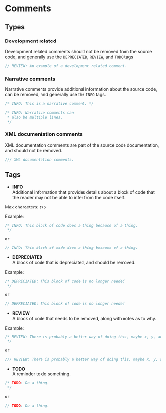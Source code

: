 # Comments

## Types

### Development related

Development related comments should not be removed from the source code, and generally use the `DEPRECIATED`, `REVIEW`, and `TODO` tags

```csharp
// REVIEW: An example of a development related comment.
```

### Narrative comments

Narrative comments provide additional information about the source code, can be removed, and generally use the `INFO` tags.

```csharp
/* INFO: This is a narrative comment. */

/* INFO: Narrative comments can
 * also be multiple lines.
 */
```

### XML documentation comments

XML documentation comments are part of the source code documentation, and should not be removed.

```csharp
/// XML documentation comments.
```

## Tags

* **INFO**  
Additional information that provides details about a block of code that the reader may not be able to infer from the code itself.

Max characters: `175`

Example:

```csharp
/* INFO: This block of code does a thing because of a thing.
 */

or

// INFO: This block of code does a thing because of a thing.
```

* **DEPRECIATED**  
A block of code that is depreciated, and should be removed.

Example:

```csharp
/* DEPRECIATED: This block of code is no longer needed
 */

or

// DEPRECIATED: This block of code is no longer needed
```

* **REVIEW**  
A block of code that needs to be removed, along with notes as to why.

Example:

```csharp
/* REVIEW: There is probably a better way of doing this, maybe x, y, and z.
 */

or

/// REVIEW: There is probably a better way of doing this, maybe x, y, and z.
```

* **TODO**  
A reminder to do something.

```csharp
/* TODO: Do a thing.
 */

or

// TODO: Do a thing.
```